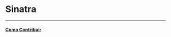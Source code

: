 # Sinatra

---

#### [Como Contribuir](https://github.com/cerebrobr/cerebro/blob/master/README.md#como-contribuir)
